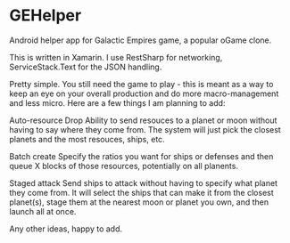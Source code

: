 GEHelper
========

Android helper app for Galactic Empires game, a popular oGame clone.  

This is written in Xamarin.  I use RestSharp for networking, ServiceStack.Text for the JSON handling.

Pretty simple.  You still need the game to play - this is meant as a way to keep an eye on your overall production and do more macro-management and less micro.  Here are a few things I am planning to add:

Auto-resource Drop
Ability to send resouces to a planet or moon without having to say where they come from.  The system will just pick the closest planets and the most resouces, ships, etc.

Batch create
Specify the ratios you want for ships or defenses and then queue X blocks of those resources, potentially on all planents.

Staged attack
Send ships to attack without having to specify what planet they come from.  It will select the ships that can make it from the closest planet(s), stage them at the nearest moon or planet you own, and then launch all at once.

Any other ideas, happy to add.
